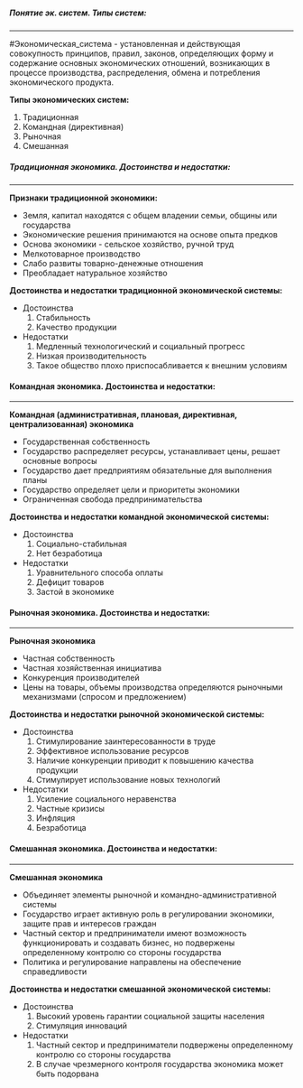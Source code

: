 ##### Понятие эк. систем. Типы систем:
---
#Экономическая_система - установленная и действующая совокупность принципов, правил, законов, определяющих форму и содержание основных экономических отношений, возникающих в процессе производства, распределения, обмена и потребления экономического продукта.

**Типы экономических систем:**
1. Традиционная
2. Командная (директивная)
3. Рыночная
4. Смешанная

##### Традиционная экономика. Достоинства и недостатки:
---
**Признаки традиционной экономики:**
- Земля, капитал находятся с общем владении семьи, общины или государства
- Экономические решения принимаются на основе опыта предков
- Основа экономики - сельское хозяйство, ручной труд
- Мелкотоварное производство
- Слабо развиты товарно-денежные отношения
- Преобладает натуральное хозяйство

**Достоинства и недостатки традиционной экономической системы:**
- Достоинства
	1. Стабильность
	2. Качество продукции
- Недостатки
	1. Медленный технологический и социальный прогресс
	2. Низкая производительность
	3. Такое общество плохо приспосабливается к внешним условиям
#### Командная экономика. Достоинства и недостатки:
---
**Командная (административная, плановая, директивная, централизованная) экономика**
- Государственная собственность
- Государство распределяет ресурсы, устанавливает цены, решает основные вопросы
- Государство дает предприятиям обязательные для выполнения планы
- Государство определяет цели и приоритеты экономики
- Ограниченная свобода предпринимательства

**Достоинства и недостатки командной экономической системы:**
- Достоинства
	1. Социально-стабильная
	2. Нет безработица
- Недостатки
	1. Уравнительного способа оплаты
	2. Дефицит товаров
	3. Застой в экономике

#### Рыночная экономика. Достоинства и недостатки:
---
**Рыночная экономика**
- Частная собственность
- Частная хозяйственная инициатива
- Конкуренция производителей
- Цены на товары, объемы производства определяются рыночными механизмами (спросом и предложением)

**Достоинства и недостатки рыночной экономической системы:**
- Достоинства
	1. Стимулирование заинтересованности в труде
	2. Эффективное использование ресурсов
	3. Наличие конкуренции приводит к повышению качества продукции
	4. Стимулирует использование новых технологий
- Недостатки
	1. Усиление социального неравенства
	2. Частные кризисы
	3. Инфляция
	4. Безработица

#### Смешанная экономика. Достоинства и недостатки:
---
**Смешанная экономика**
- Объединяет элементы рыночной и командно-административной системы
- Государство играет активную роль в регулировании экономики, защите прав и интересов граждан
- Частный сектор и предприниматели имеют возможность функционировать и создавать бизнес, но подвержены определенному контролю со стороны государства
- Политика и регулирование направлены на обеспечение справедливости

**Достоинства и недостатки смешанной экономической системы:**
- Достоинства
	1. Высокий уровень гарантии социальной защиты населения
	2. Стимуляция инноваций
- Недостатки
	1. Частный сектор и предприниматели подвержены определенному контролю со стороны государства
	2. В случае чрезмерного контроля государства экономика может быть подорвана